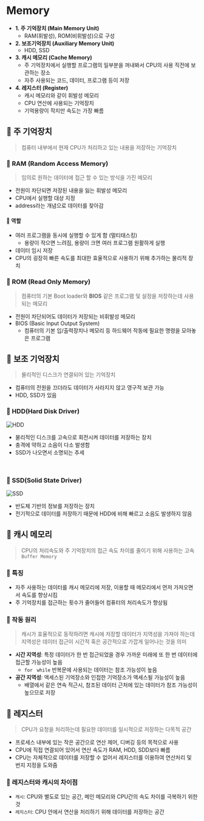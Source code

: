 # Memory 

- **1. 주 기억장치 (Main Memory Unit)**
  - RAM(휘발성), ROM(비휘발성)으로 구성
- **2. 보조기억장치 (Auxiliary Memory Unit)**
  - HDD, SSD
- **3. 캐시 메모리 (Cache Memory)**
  - 주 기억장치에서 실행할 프로그램의 일부분을 꺼내봐서 CPU의 사용 직전에 보관하는 장소
  - 자주 사용되는 코드, 데이터, 프로그램 등이 저장
- **4. 레지스터 (Register)**
  - 캐시 메모리와 같이 휘발성 메모리
  - CPU 연산에 사용되는 기억장치
  - 기억용량이 작지만 속도는 가장 빠름

## 📌 주 기억장치
> 컴퓨터 내부에서 현재 CPU가 처리하고 있는 내용을 저장하는 기억장치
### 📎 RAM (Random Access Memory)
> 임의로 원하는 데이터에 접근 할 수 있는 방식을 가진 메모리
- 전원이 차단되면 저장된 내용을 잃는 휘발성 메모리
- CPU에서 실행할 대상 지정
- address라는 개념으로 데이터를 찾아감
#### 🔎 역할
- 여러 프로그램을 동시에 실행할 수 있게 함 (멀티태스킹)
  - 용량이 작으면 느려짐, 용량이 크면 여러 프로그램 원활하게 실행
- 데이터 임시 저장
- CPU의 굉장히 빠른 속도를 최대한 효율적으로 사용하기 위해 추가하는 물리적 장치

### 📎 ROM (Read Only Memory)
> 컴퓨터의 기본 Boot loader와 **BIOS** 같은 프로그램 및 설정을 저장하는데 사용되는 메모리
- 전원이 차단되어도 데이터가 저장되는 비휘발성 메모리
- BIOS (Basic Input Output System)
  - 컴퓨터의 기본 입/출력장치나 메모리 등 하드웨어 작동에 필요한 명령을 모아놓은 프로그램

## 📌 보조 기억장치
>  물리적인 디스크가 연결되어 있는 기억장치
- 컴퓨터의 전원을 끄더라도 데이터가 사라지지 않고 영구적 보관 가능
- HDD, SSD가 있음

### 📎 HDD(Hard Disk Driver)
![HDD](https://velog.velcdn.com/images/alicesykim95/post/ba2791af-5231-4ec9-a2fb-0926d9d29821/%5B%E1%84%89%E1%85%A1%E1%84%8C%E1%85%B5%E1%86%AB%E1%84%8C%E1%85%A1%E1%84%85%E1%85%AD%5D%20%E1%84%8E%E1%85%A1%E1%84%85%E1%85%A3%E1%86%BC%E1%84%8B%E1%85%AD%E1%86%BC%20%E1%84%92%E1%85%A1%E1%84%83%E1%85%B3%E1%84%83%E1%85%B3%E1%84%85%E1%85%A1%E1%84%8B%E1%85%B5%E1%84%87%E1%85%B3%20Endurastar%20J4K320(1).jpeg)

- 물리적인 디스크를 고속으로 회전시켜 데이터를 저장하는 장치
- 충격에 약하고 소음이 다소 발생함
- SSD가 나오면서 소명되는 추세

<br>

### 📎 SSD(Solid State Driver)
![SSD](https://velog.velcdn.com/images%2Falicesykim95%2Fpost%2F8ef1ca38-7f9d-4d71-af54-85de9f55cd12%2Fintel-ssd-670p_720.jpeg)

- 반도체 기반의 정보를 저장하는 장치
- 전기적으로 데이터를 저장하기 때문에 HDD에 비해 빠르고 소음도 발생하지 않음

## 📌 캐시 메모리
> CPU의 처리속도와 주 기억장치의 접근 속도 차이를 줄이기 위해 사용하는 고속 `Buffer Memory`

### 📎 특징
- 자주 사용하는 데이터를 캐시 메모리에 저장, 이용할 때  메모리에서 먼저 가져오면서 속도를 향상시킴
- 주 기억장치를 접근하는 횟수가 줄어들어 컴퓨터의 처리속도가 향상됨

### 📎 작동 원리
> 캐시가 효율적으로 동작하려면 캐시에 저장할 데이터가 지역성을 가져야 하는데 지역성은 데이터 접근이 시간적 혹은 공간적으로 가깝게 일어나는 것을 의미

- **시간 지역성**: 특정 데이터가 한 번 접근되었을 경우 가까운 미래에 또 한 번 데이터에 접근할 가능성이 높음
  - `for ` `while` 반복문에 사용되는 데이터는 참조 가능성이 높음
- **공간 지역성**: 액세스된 기억장소와 인접한 기억장소가 액세스될 가능성이 높음
  - 배열에서 같은 연속 적근시, 참조된 데이터 근처에 있는 데이터가 참조 가능성이 높으므로 저장

## 📌 레지스터
> CPU가 요청을 처리하는데 필요한 데이터를 일시적으로 저장하는 다목적 공간
- 프로세스 내부에 있는 작은 공간으로 연산 제어, 디버깅 등의 목적으로 사용
- CPU에 직접 연결되어 있어서 연산 속도가 RAM, HDD, SDD보다 빠름
- CPU는 자체적으로 데이터를 저장할 수 없어서 레지스터를 이용하여 연산처리 및 번지 지정을 도와줌

### 📎 레지스터와 캐시의 차이점
- `캐시`: CPU와 별도로 있는 공간, 메인 메모리와 CPU간의 속도 차이를 극복하기 위한 것
- `레지스터`: CPU 안에서 연산을 처리하기 위해 데이터를 저장하는 공간